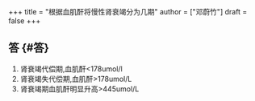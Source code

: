 +++
title = "根据血肌酐将慢性肾衰竭分为几期"
author = ["邓蔚竹"]
draft = false
+++

## 答 {#答}

1.  肾衰竭代偿期,血肌酐<178umol/l
2.  肾衰竭失代偿期,血肌酐>178umol/L
3.  肾衰竭期血肌酐明显升高>445umol/L